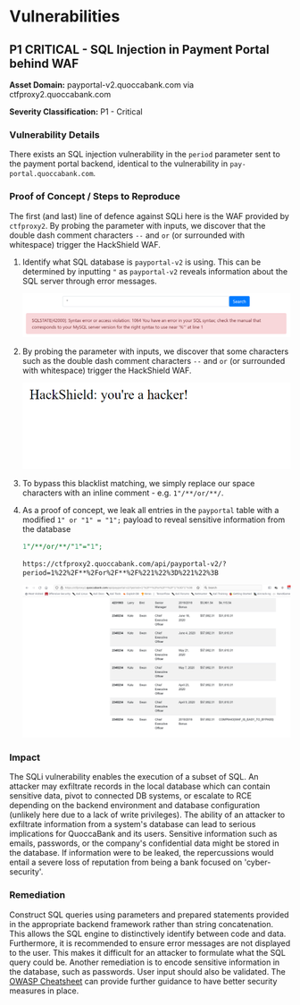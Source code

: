 # Vulnerabilities

## P1 CRITICAL - SQL Injection in Payment Portal behind WAF

**Asset Domain:** payportal-v2.quoccabank.com via ctfproxy2.quoccabank.com

**Severity Classification:** P1 - Critical

### Vulnerability Details

There exists an SQL injection vulnerability in the `period` parameter sent to the payment portal backend, identical to the vulnerability in `pay-portal.quoccabank.com`. 

### Proof of Concept / Steps to Reproduce

The first (and last) line of defence against SQLi here is the WAF provided by `ctfproxy2`. By probing the parameter with inputs, we discover that the double dash comment characters `--` and ` or ` (or surrounded with whitespace) trigger the HackShield WAF. 

1. Identify what SQL database is `payportal-v2` is using. This can be determined by inputting `"` as `payportal-v2` reveals information about the SQL server through error messages.

   ![](images/image-20210808014449980.png)

2. By probing the parameter with inputs, we discover that some characters such as the double dash comment characters `--` and ` or ` (or surrounded with whitespace) trigger the HackShield WAF.

   ![](images/image-20210808014629153.png)

3. To bypass this blacklist matching, we simply replace our space characters with an inline comment - e.g. `1"/**/or/**/`. 

4. As a proof of concept, we leak all entries in the `payportal` table with a modified `1" or "1" = "1";` payload to reveal sensitive information from the database

   ```sql
   1"/**/or/**/"1"="1";
   ```

   ```
   https://ctfproxy2.quoccabank.com/api/payportal-v2/?period=1%22%2F**%2For%2F**%2F%221%22%3D%221%22%3B
   ```
   ![](./images/Pasted%20image%2020210806172706.png)

### Impact

The SQLi vulnerability enables the execution of a subset of SQL. An attacker may exfiltrate records in the local database which can contain sensitive data, pivot to connected DB systems, or escalate to RCE depending on the backend environment and database configuration (unlikely here due to a lack of write privileges). The ability of an attacker to exfiltrate information from a system's database can lead to serious implications for QuoccaBank and its users. Sensitive information such as emails, passwords, or the company's confidential data might be stored in the database. If information were to be leaked, the repercussions would entail a severe loss of reputation from being a bank focused on 'cyber-security'. 

### Remediation

Construct SQL queries using parameters and prepared statements provided in the appropriate backend framework rather than string concatenation. This allows the SQL engine to distinctively identify between code and data. Furthermore, it is recommended to ensure error messages are not displayed to the user. This makes it difficult for an attacker to formulate what the SQL query could be. Another remediation is to encode sensitive information in the database, such as passwords. User input should also be validated. The [OWASP Cheatsheet](https://cheatsheetseries.owasp.org/cheatsheets/SQL_Injection_Prevention_Cheat_Sheet.html) can provide further guidance to have better security measures in place.


